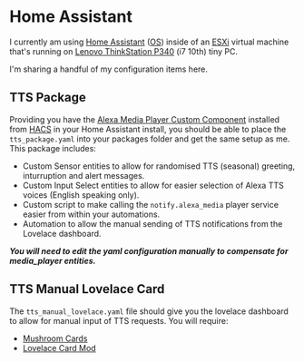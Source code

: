 # Home Assistant
I currently am using [Home Assistant](https://www.home-assistant.io/) ([OS](https://www.home-assistant.io/installation/alternative)) inside of an [ESXi](https://www.vmware.com/uk/products/esxi-and-esx.html) virtual machine that's running on [Lenovo ThinkStation P340](https://www.lenovo.com/gb/en/p/workstations/thinkstationp/thinkstation-p340-tiny/33ts3tp340t) (i7 10th) tiny PC.

I'm sharing a handful of my configuration items here.

## TTS Package
Providing you have the [Alexa Media Player Custom Component](https://github.com/custom-components/alexa_media_player) installed from [HACS](https://hacs.xyz/) in your Home Assistant install, you should be able to place the `tts_package.yaml` into your packages folder and get the same setup as me.
This package includes:

 - Custom Sensor entities to allow for randomised TTS (seasonal) greeting, inturruption and alert messages.
 - Custom Input Select entities to allow for easier selection of Alexa TTS voices (English speaking only).
 - Custom script to make calling the `notify.alexa_media` player service easier from within your automations.
 - Automation to allow the manual sending of TTS notifications from the Lovelace dashboard.

***You will need to edit the yaml configuration manually to compensate for media_player entities.***

## TTS Manual Lovelace Card
The `tts_manual_lovelace.yaml` file should give you the lovelace dashboard to allow for manual input of TTS requests.
You will require:

 - [Mushroom Cards](https://github.com/piitaya/lovelace-mushroom)
 - [Lovelace Card Mod](https://github.com/thomasloven/lovelace-card-mod)
